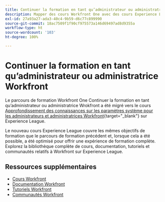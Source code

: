 ```yaml
---
title: Continuer la formation en tant qu’administrateur ou administratrice Workfront
description: Mapper des cours Workfront One avec des cours Experience League
exl-id: 27a93a27-ada3-40c4-9b59-d6c77c899990
source-git-commit: 18ac7509f1f90cf975573a146d69497ad8d9355a
workflow-type: ht
source-wordcount: '103'
ht-degree: 100%

---
```


# Continuer la formation en tant qu’administrateur ou administratrice Workfront

Le parcours de formation Workfront One Continuer la formation en tant qu’administrateur ou administratrice Wrokfront a été migré vers le cours [Approfondissement des connaissances sur les paramètres système pour les administrateurs et administratrices Workfront](https://experienceleague.adobe.com/?recommended=Workfront-A-1-2022.2.admin){target="_blank"} sur Experience League.

Le nouveau cours Experience League couvre les mêmes objectifs de formation que le parcours de formation précédent et, lorsque cela a été possible, a été optimisé pour offrir une expérience de formation complète.  Explorez la bibliothèque complète de cours, documentation, tutoriels et communautés relatifs à Workfront sur Experience League.

## Ressources supplémentaires

* [Cours Workfront](https://experienceleague.adobe.com/?lang=fr&amp;Solution=Workfront#courses)
* [Documentation Workfront](https://experienceleague.adobe.com/docs/workfront.html?lang=fr)
* [Tutoriels Workfront](https://experienceleague.adobe.com/docs/workfront-learn/tutorials-workfront/home.html?lang=fr)
* [Communautés Workfront](https://experienceleaguecommunities.adobe.com/t5/workfront/ct-p/workfront)
